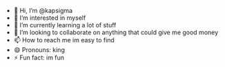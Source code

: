 - 👋 Hi, I’m @kapsigma
- 👀 I’m interested in myself
- 🌱 I’m currently learning a lot of stuff
- 💞️ I’m looking to collaborate on anything that could give me good money
- 📫 How to reach me im easy to find
- 😄 Pronouns: king
- ⚡ Fun fact: im fun

<!---
kapsigma/kapsigma is a ✨ special ✨ repository because its `README.md` (this file) appears on your GitHub profile.
You can click the Preview link to take a look at your changes.
--->
